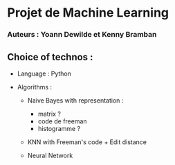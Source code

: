 # Projet de Machine Learning

### Auteurs : Yoann Dewilde et Kenny Bramban

## Choice of technos : 

- Language : Python

- Algorithms :

    -  Naive Bayes with representation : 
        - matrix ?  
        - code de freeman 
        - histogramme ?
        
    - KNN with Freeman's code + Edit distance

    - Neural Network
